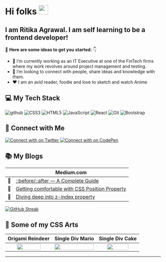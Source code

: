 # Hi folks <img src="https://raw.githubusercontent.com/MartinHeinz/MartinHeinz/master/wave.gif" width="30px">
## I am Ritika Agrawal. I am self learning to be a frontend developer!
:small_orange_diamond: **Here are some ideas to get you started:** :point_down:

- 🔭 I’m currently working as an IT Executive at one of the FinTech firms where my work revolves around project management and testing.                           
- 👯 I’m looking to connect with people, share ideas and knowledge with them.
- :heart: I am an avid reader, foodie and love to sketch and watch Anime

 ## :computer: My Tech Stack
![github](https://img.shields.io/badge/GitHub-000000?style=for-the-badge&logo=GitHub&logoColor=white)
![CSS3](https://img.shields.io/badge/CSS3-1572B6?style=for-the-badge&logo=CSS3&logoColor=white)
![HTML5](https://img.shields.io/badge/HTML5-E34F26?style=for-the-badge&logo=HTML5&logoColor=white)
![JavaScript](https://img.shields.io/badge/JavaScript-F7DF1E?style=for-the-badge&logo=JavaScript&logoColor=white)
![React](https://img.shields.io/badge/React-61DAFB?style=for-the-badge&logo=React&logoColor=white)
![Git](https://img.shields.io/badge/Git-F05032?style=for-the-badge&logo=Git&logoColor=white)
![Bootstrap](https://img.shields.io/badge/Bootstrap-7952B3?style=for-the-badge&logo=Bootstrap&logoColor=white)

## :pushpin: Connect with Me
<a href="https://twitter.com/RitikaAgrawal08">
  <img src="https://img.shields.io/badge/Twitter-1DA1F2?style=for-the-badge&logo=Twitter&logoColor=white" alt="Connect with on Twitter"/>
</a>
<a href="https://codepen.io/RitikaAgrawal08">
  <img src="https://img.shields.io/badge/CodePen-000000?style=for-the-badge&logo=CodePen&logoColor=white" alt="Connect with on CodePen"/>
</a>

## :books: My Blogs
| | **Medium.com** |
| --- | ----- |
|:link: | [::before/::after — A Complete Guide](https://medium.com/@RitikaAgrawal08/before-after-a-complete-guide-5ae39240d520) |
|:link:| [Getting comfortable with CSS Position Property](https://medium.com/@RitikaAgrawal08/getting-comfortable-with-css-position-property-5ba7afe8299f) |
|:link:| [Diving deep into z-index property](https://medium.com/@RitikaAgrawal08/diving-deep-into-z-index-property-d60e3443f4ec) |

[![GitHub Streak](https://streak-stats.demolab.com/?user=Ritika-Agrawal811)](https://git.io/streak-stats)

## :art: Some of my CSS Arts
| Origami Reindeer | Single Div Mario | Single Div Cake |
|:------------------: | :------------------: | :---------------: |
| <img src="https://res.cloudinary.com/djix6uusx/image/upload/v1605568639/reindeer_taffgx.png" width="75%" height="75%" align="center" /> | <img src="https://res.cloudinary.com/djix6uusx/image/upload/v1631041667/Mario_xn25sp.png" width="100%" height="100%" align="center" /> | <img src="https://res.cloudinary.com/djix6uusx/image/upload/v1631041668/Single_Div_cake_nxlmr2.png" width="75%" height="50%" align="center" /> |

<hr/>

